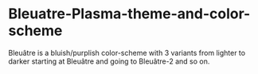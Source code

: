 # Bleuatre-Plasma-theme-and-color-scheme
Bleuâtre is a bluish/purplish color-scheme with 3 variants from lighter to darker starting at Bleuâtre and going to Bleuâtre-2 and so on. 
